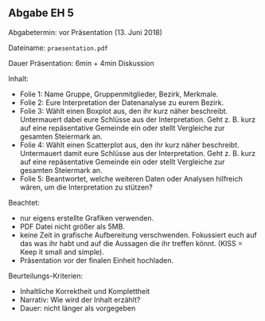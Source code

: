 ## Abgabe EH 5

Abgabetermin: vor Präsentation (13. Juni 2018)


Dateiname: `praesentation.pdf`


Dauer Präsentation: 6min + 4min Diskussion


Inhalt:
* Folie 1: Name Gruppe, Gruppenmitglieder, Bezirk, Merkmale.
* Folie 2: Eure Interpretation der Datenanalyse zu eurem Bezirk.
* Folie 3: Wählt einen Boxplot aus, den ihr kurz näher beschreibt. Untermauert dabei eure Schlüsse aus der Interpretation. Geht z. B. kurz auf eine repäsentative Gemeinde ein oder stellt Vergleiche zur gesamten Steiermark an.
* Folie 4: Wählt einen Scatterplot aus, den ihr kurz näher beschreibt. Untermauert damit eure Schlüsse aus der Interpretation. Geht z. B. kurz auf eine repäsentative Gemeinde ein oder stellt Vergleiche zur gesamten Steiermark an.
* Folie 5: Beantwortet, welche weiteren Daten oder Analysen hilfreich wären, um die Interpretation zu stützen?

Beachtet:

* nur eigens erstellte Grafiken verwenden.
* PDF Datei nicht größer als 5MB. 
* keine Zeit in grafische Aufbereitung verschwenden. Fokussiert euch auf das was ihr habt und auf die Aussagen die ihr treffen könnt. (KISS = Keep it small and simple).
* Präsentation vor der finalen Einheit hochladen.

Beurteilungs-Kriterien:

* Inhaltliche Korrektheit und Komplettheit
* Narrativ: Wie wird der Inhalt erzählt?
* Dauer: nicht länger als vorgegeben
